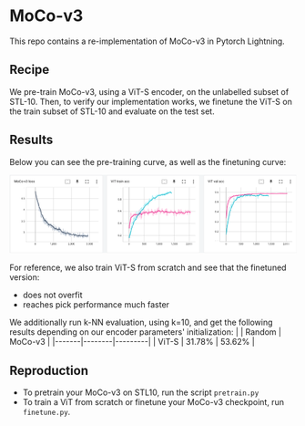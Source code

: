 # MoCo-v3
This repo contains a re-implementation of MoCo-v3 in Pytorch Lightning.

## Recipe
We pre-train MoCo-v3, using a ViT-S encoder, on the unlabelled subset of STL-10. Then, to verify our implementation works, we finetune the ViT-S on the train subset of STL-10 and evaluate on the test set.

## Results
Below you can see the pre-training curve, as well as the finetuning curve:

![Training & evaluation curves](figures/curves.png)

 For reference, we also train ViT-S from scratch and see that the finetuned version:
- does not overfit
- reaches pick performance much faster

We additionally run k-NN evaluation, using k=10, and get the following results depending on our encoder parameters' initialization:
|       | Random | MoCo-v3 |
|-------|--------|---------|
| ViT-S | 31.78% | 53.62%  |

## Reproduction
- To pretrain your MoCo-v3 on STL10, run the script `pretrain.py`
- To train a ViT from scratch or finetune your MoCo-v3 checkpoint, run `finetune.py`.
 